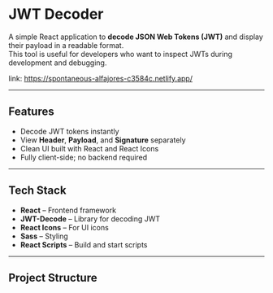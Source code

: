# JWT Decoder

A simple React application to **decode JSON Web Tokens (JWT)** and display their payload in a readable format.  
This tool is useful for developers who want to inspect JWTs during development and debugging.

link: https://spontaneous-alfajores-c3584c.netlify.app/


---

## Features
- Decode JWT tokens instantly  
- View **Header**, **Payload**, and **Signature** separately  
- Clean UI built with React and React Icons  
- Fully client-side; no backend required  

---

## Tech Stack
- **React** – Frontend framework  
- **JWT-Decode** – Library for decoding JWT  
- **React Icons** – For UI icons  
- **Sass** – Styling  
- **React Scripts** – Build and start scripts  

---

## Project Structure

